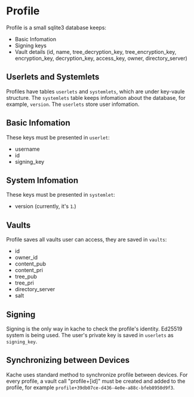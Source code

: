 # Profile

Profile is a small sqlite3 database keeps:

- Basic Infomation
- Signing keys
- Vault details (id, name, tree_decryption_key, tree_encryption_key, encryption_key, decryption_key, access_key, owner, directory_server)

## Userlets and Systemlets
Profiles have tables `userlets` and `systemlets`, which are under key-vaule structure. The `systemlets` table keeps infomation about the database, for example, `version`. The `userlets` store user infomation.

## Basic Infomation
These keys must be presented in `userlet`:
- username
- id
- signing_key

## System Infomation
These keys must be presented in `systemlet`:
- version (currently, it's `1`.)

## Vaults
Profile saves all vaults user can access, they are saved in `vaults`:
- id
- owner_id
- content_pub
- content_pri
- tree_pub
- tree_pri
- directory_server
- salt

## Signing
Signing is the only way in kache to check the profile's identity. Ed25519 system is being used.
The user's private key is saved in `userlets` as `signing_key`.

## Synchronizing between Devices
Kache uses standard method to synchronize profile between devices. For every profile, a vault call "profile+[id]" must be created and added to the profile, for example `profile+39db07ce-d436-4e0e-a88c-bfeb8950d9f3`.

